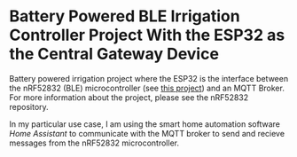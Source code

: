 # Battery Powered BLE Irrigation Controller Project With the ESP32 as the Central Gateway Device

Battery powered irrigation project where the ESP32 is the interface between the nRF52832 (BLE) microcontroller (see [this project](https://github.com/rowdy15/battery-powered-ble-irrigation-controller-project-with-the-nRF52832)) and an MQTT Broker. For more information about the project, please see the nRF52832 repository.

In my particular use case, I am using the smart home automation software *Home Assistant* to communicate with the MQTT broker to send and recieve messages from the nRF52832 microcontroller.
